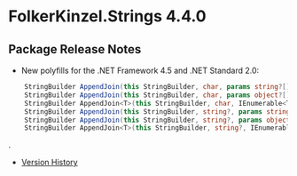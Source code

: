 # FolkerKinzel.Strings 4.4.0
## Package Release Notes

- New polyfills for the .NET Framework 4.5 and .NET Standard 2.0:
```csharp
    StringBuilder AppendJoin(this StringBuilder, char, params string?[]);
    StringBuilder AppendJoin(this StringBuilder, char, params object?[]);
    StringBuilder AppendJoin<T>(this StringBuilder, char, IEnumerable<T>);
    StringBuilder AppendJoin(this StringBuilder, string?, params string?[]);
    StringBuilder AppendJoin(this StringBuilder, string?, params object?[]);
    StringBuilder AppendJoin<T>(this StringBuilder, string?, IEnumerable<T>);
```

.
- [Version History](https://github.com/FolkerKinzel/Strings/releases)


